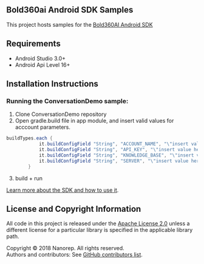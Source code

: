 ## Bold360ai Android SDK Samples

This project hosts samples for the [Bold360AI Android SDK](https://github.com/nanorepsdk/Bold360ai-Android-SDK)

## Requirements

* Android Studio 3.0+
* Android Api Level 16+

## Installation Instructions

### Running the ConversationDemo sample:
1. Clone ConversationDemo repository
2. Open gradle.build file in app module, and insert valid values for acccount parameters.
```gradle
buildTypes.each {
            it.buildConfigField "String", "ACCOUNT_NAME", "\"insert value here\""
            it.buildConfigField "String", "API_KEY", "\"insert value here\""
            it.buildConfigField "String", "KNOWLEDGE_BASE", "\"insert value here\""
            it.buildConfigField "String", "SERVER", "\"insert value here\""
        }
```
3. build + run

[Learn more about the SDK and how to use it](https://github.com/bold360ai/bold360ai_android_sdk/wiki/HowToUseSDK).

## License and Copyright Information
All code in this project is released under the [Apache License 2.0](http://www.apache.org/licenses/) unless a different license for a particular library is specified in the applicable library path.   

Copyright © 2018 Nanorep. All rights reserved.   
Authors and contributors: See [GitHub contributors list](https://github.com/nanorepsdk/NRSDK-Samples/graphs/contributors).
